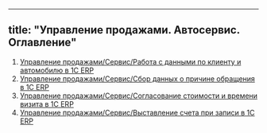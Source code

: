 
---
title: "Управление продажами. Автосервис. Оглавление"
---

1. [Управление продажами/Сервис/Работа с данными по клиенту и автомобилю в 1С ERP](Работа%20с%20данными%20по%20клиенту%20и%20автомобилю%20в%201С%20ERP.md)
2. [Управление продажами/Сервис/Сбор данных о причине обращения в 1С ERP](Сбор%20данных%20о%20причине%20обращения%20в%201С%20ERP.md)
3. [Управление продажами/Сервис/Согласование стоимости и времени визита в 1С ERP](Согласование%20стоимости%20и%20времени%20визита%20в%201С%20ERP.md)
4. [Управление продажами/Сервис/Выставление счета при записи в 1С ERP](Выставление%20счета%20при%20записи%20в%201С%20ERP.md)